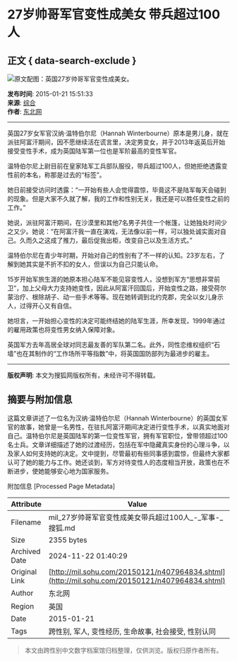 # 27岁帅哥军官变性成美女 带兵超过100人

## 正文 { data-search-exclude }


![原文配图：英国27岁帅哥军官变性成美女。](http://photocdn.sohu.com/20150121/Img407964835.jpg)

**发布时间**: 2015-01-21 15:51:33  
**来源**: [综合](http://international.dbw.cn/system/2015/01/21/056281222.shtml)  
**作者**: [东北网](http://international.dbw.cn/system/2015/01/21/056281222.shtml)

---

英国27岁女军官汉纳·温特伯尔尼（Hannah Winterbourne）原本是男儿身，就在派驻阿富汗期间，因不愿继续活在谎言里，决定男变女，并于2013年返英后开始接受变性手术，成为英国陆军第一位也是军阶最高的变性军官。

温特伯尔尼上尉目前在皇家陆军工兵部队服役，带兵超过100人，但她拒绝透露变性前的本名，称那是过去的“标签”。

她日前接受访问时透露：“一开始有些人会觉得震惊，毕竟这不是陆军每天会碰到的现象。但是大家不久就了解，我的工作和性别无关，我还是可以胜任变性之前的工作。”

她说，派驻阿富汗期间，在沙漠里和其他7名男子共住一个帐篷，让她独处时间少之又少。她说：“在阿富汗我一直在演戏，无法像以前一样，可以独处诚实面对自己。久而久之这成了推力，最后促我出柜，改变自己以及生活方式。”

温特伯尔尼在青少年时期，开始对自己的性别有了不一样的认知。23岁左右，了解到她其实是不折不扣的女人，但误以为自己只能认命。

15岁开始军旅生涯的她原本担心陆军不能见容变性人，没想到军方“思想非常前卫”，加上父母大力支持她变性，因此从阿富汗回国后，开始变性之路，接受荷尔蒙治疗、根除胡子、动一些手术等等。现在她转调到北约克郡，完全以女儿身示人，过得开心又有自信。

她坦言，一开始担心变性的决定可能终结她的陆军生涯，所幸发现，1999年通过的雇用政策也将变性男女纳入保障对象。

英国军方去年高居全球对同志最友善的军队第二名。此外，同性恋维权组织“石墙”也在其制作的“工作场所平等指数”中，将英国国防部列为最进步的雇主。

---

**版权声明**: 本文为搜狐网版权所有，未经许可不得转载。

## 摘要与附加信息

<!-- tcd_abstract -->
这篇文章讲述了一位名为汉纳·温特伯尔尼（Hannah Winterbourne）的英国女军官的故事，她曾是一名男性，在驻扎阿富汗期间决定进行变性手术，以真实地面对自己。温特伯尔尼是英国陆军的第一位变性军官，拥有军官职位，曾带领超过100名士兵。文章详细描述了她的过渡经历，包括在军中隐藏真实身份的心理斗争，以及家人如何支持她的决定。文中提到，尽管最初有些同事感到震惊，但最终大家都认可了她的能力与工作。她还谈到，军方对待变性人的态度相当开放，政策也在不断进步，使她能够安心地为国家服务。
<!-- tcd_abstract_end -->

附加信息 [Processed Page Metadata]

| Attribute       | Value                                  |
|-----------------|----------------------------------------|
| Filename        | mil_27岁帅哥军官变性成美女带兵超过100人_-_军事-_搜狐.md                             |
| Size            | 2355 bytes                           |
| Archived Date   | 2024-11-22 01:40:29                             |
| Original Link   | [http://mil.sohu.com/20150121/n407964834.shtml](http://mil.sohu.com/20150121/n407964834.shtml)                       |
| Author          | 东北网                               |
| Region          | 英国                               |
| Date            | 2015-01-21                                 |
| Tags            | 跨性别, 军人, 变性经历, 生命故事, 社会接受, 性别认同                                 |
>
> 本文由跨性别中文数字档案馆归档整理，仅供浏览。版权归原作者所有。
>